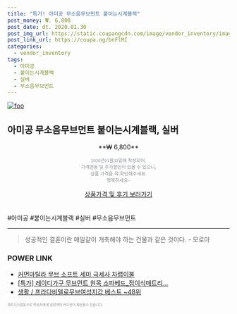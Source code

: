 ```yaml
--- 
title: "특가! 아미공 무소음무브먼트 붙이는시계블랙" 
post_money: ₩. 6,800 
post_date: dt. 2020.01.30 
post_img_url: https://static.coupangcdn.com/image/vendor_inventory/images/2017/10/27/11/7/51925da2-1ae6-4e0f-8a52-90090c0a5f07.jpg 
post_link_url: https://coupa.ng/bnFlMI 
categories: 
  - vendor_inventory 
tags: 
  - 아미공 
  - 붙이는시계블랙 
  - 실버 
  - 무소음무브먼트 
--- 
```

[![foo](https://static.coupangcdn.com/image/vendor_inventory/images/2017/10/27/11/7/51925da2-1ae6-4e0f-8a52-90090c0a5f07.jpg)](https://coupa.ng/bnFlMI) 

## 아미공 무소음무브먼트 붙이는시계블랙, 실버 
<p style="text-align: center;">**₩ 6,800**</p> 
<p style="text-align: center;"><span style="color: #898c8f; font-family: Georgia,Times,serif; font-size: 0.75em;">2020년01월30일에 작성되어, <br>가격변동 및 추가할인이 있을 수 있으니,<br> 상품 가격을 꼭!확인해주세요.<br>행복하세요~</span> 
</p>	 
<div markdown="0" style="text-align: center;"><a href="https://coupa.ng/bnFlMI" class="btn btn--success">상품가격 및 후기 보러가기</a></div> 
<br><br> 
  #아미공 #붙이는시계블랙 #실버 #무소음무브먼트 
<hr> 

> 성공적인 결혼이란 매일같이 개축해야 하는 건물과 같은 것이다. - 모로아 


### POWER LINK

* <a href="https://blog.naver.com/sakai111/221781247405" target="_blank">커먼마틸라 무브 소프트 세미 극세사 차렵이불</a>
* <a href="https://blog.naver.com/santokki14/221789668444" target="_blank">[특가] 레이디가구 무브먼트 원목 소파베드_접이식매트리...</a>
* <a href="https://blog.naver.com/santokki14/221785281444" target="_blank">생활 / 프라다비텔로무브여성지갑 베스트 ~48위</a>

<span style="color: #898c8f; font-family: Georgia,Times,serif; font-size: 0.55em;">파트너스활동으로 작성자에게 일정액의 커미션이 제공될수 있습니다.</span> 
